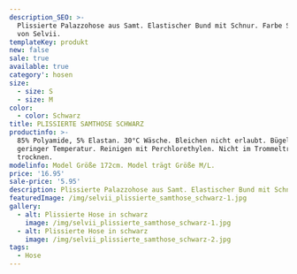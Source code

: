 ```yaml
---
description_SEO: >-
  Plissierte Palazzohose aus Samt. Elastischer Bund mit Schnur. Farbe Schwarz
  von Selvii.
templateKey: produkt
new: false
sale: true
available: true
category': hosen
size:
  - size: S
  - size: M
color:
  - color: Schwarz
title: PLISSIERTE SAMTHOSE SCHWARZ
productinfo: >-
  85% Polyamide, 5% Elastan. 30°C Wäsche. Bleichen nicht erlaubt. Bügeln mit
  geringer Temperatur. Reinigen mit Perchlorethylen. Nicht im Trommeltrockner
  trocknen.
modelinfo: Model Größe 172cm. Model trägt Größe M/L.
price: '16.95'
sale-price: '5.95'
description: Plissierte Palazzohose aus Samt. Elastischer Bund mit Schnur. Farbe Schwarz.
featuredImage: /img/selvii_plissierte_samthose_schwarz-1.jpg
gallery:
  - alt: Plissierte Hose in schwarz
    image: /img/selvii_plissierte_samthose_schwarz-1.jpg
  - alt: Plissierte Hose in schwarz
    image: /img/selvii_plissierte_samthose_schwarz-2.jpg
tags:
  - Hose
---
```


